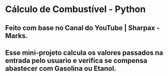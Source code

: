 # Cálculo de Combustível - Python
## Feito com base no Canal do YouTube | Sharpax - Marks.
## Esse mini-projeto calcula os valores passados na entrada pelo usuario e verifica se compensa abastecer com Gasolina ou Etanol.
